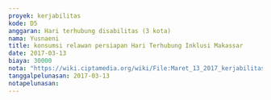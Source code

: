 ```yaml
---
proyek: kerjabilitas
kode: D5
anggaran: Hari terhubung disabilitas (3 kota)
nama: Yusnaeni
title: konsumsi relawan persiapan Hari Terhubung Inklusi Makassar
date: 2017-03-13
biaya: 30000
nota: "https://wiki.ciptamedia.org/wiki/File:Maret_13_2017_kerjabilitas_D5_konsumsi_panitia_neni.jpg"
tanggalpelunasan: 2017-03-13
notapelunasan:
---
```

